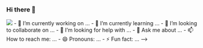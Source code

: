 ### Hi there 👋


<img src="https://capsule-render.vercel.app/api?type=Cylinder&color=auto&height=300&section=header&text=Namhyun&fontSize=100" />
- 🔭 I’m currently working on ...
- 🌱 I’m currently learning ...
- 👯 I’m looking to collaborate on ...
- 🤔 I’m looking for help with ...
- 💬 Ask me about ...
- 📫 How to reach me: ...
- 😄 Pronouns: ...
- ⚡ Fun fact: ...
-->

